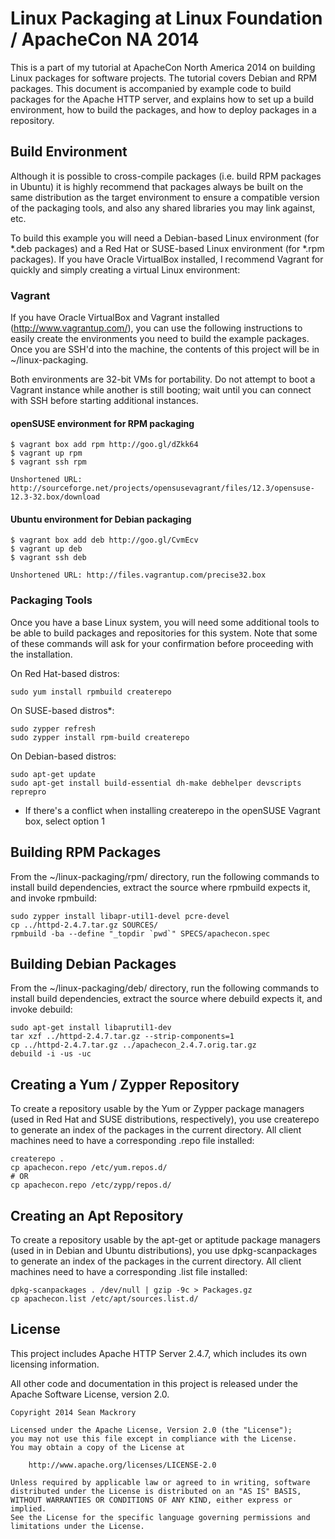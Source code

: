 # Linux Packaging at Linux Foundation / ApacheCon NA 2014

This is a part of my tutorial at ApacheCon North America 2014 on building Linux packages for software projects. The tutorial covers Debian and RPM packages. This document is accompanied by example code to build packages for the Apache HTTP server, and explains how to set up a build environment, how to build the packages, and how to deploy packages in a repository.

## Build Environment

Although it is possible to cross-compile packages (i.e. build RPM packages in Ubuntu) it is highly recommend that packages always be built on the same distribution as the target environment to ensure a compatible version of the packaging tools, and also any shared libraries you may link against, etc.

To build this example you will need a Debian-based Linux environment (for \*.deb packages) and a Red Hat or SUSE-based Linux environment (for \*.rpm packages). If you have Oracle VirtualBox installed, I recommend Vagrant for quickly and simply creating a virtual Linux environment:

### Vagrant

If you have Oracle VirtualBox and Vagrant installed (http://www.vagrantup.com/), you can use the following instructions to easily create the environments you need to build the example packages. Once you are SSH'd into the machine, the contents of this project will be in ~/linux-packaging.

Both environments are 32-bit VMs for portability. Do not attempt to boot a Vagrant instance while another is still booting; wait until you can connect with SSH before starting additional instances.

#### openSUSE environment for RPM packaging

    $ vagrant box add rpm http://goo.gl/dZkk64
    $ vagrant up rpm
    $ vagrant ssh rpm

```
Unshortened URL: http://sourceforge.net/projects/opensusevagrant/files/12.3/opensuse-12.3-32.box/download
```

#### Ubuntu environment for Debian packaging

    $ vagrant box add deb http://goo.gl/CvmEcv
    $ vagrant up deb
    $ vagrant ssh deb

```
Unshortened URL: http://files.vagrantup.com/precise32.box
```

### Packaging Tools

Once you have a base Linux system, you will need some additional tools to be able to build packages and repositories for this system. Note that some of these commands will ask for your confirmation before proceeding with the installation.

On Red Hat-based distros:

    sudo yum install rpmbuild createrepo

On SUSE-based distros*:

    sudo zypper refresh
    sudo zypper install rpm-build createrepo

On Debian-based distros:

    sudo apt-get update
    sudo apt-get install build-essential dh-make debhelper devscripts reprepro

* If there's a conflict when installing createrepo in the openSUSE Vagrant box, select option 1

## Building RPM Packages

From the ~/linux-packaging/rpm/ directory, run the following commands to install build dependencies, extract the source where rpmbuild expects it, and invoke rpmbuild:

    sudo zypper install libapr-util1-devel pcre-devel
    cp ../httpd-2.4.7.tar.gz SOURCES/
    rpmbuild -ba --define "_topdir `pwd`" SPECS/apachecon.spec

## Building Debian Packages

From the ~/linux-packaging/deb/ directory, run the following commands to install build dependencies, extract the source where debuild expects it, and invoke debuild:

    sudo apt-get install libaprutil1-dev
    tar xzf ../httpd-2.4.7.tar.gz --strip-components=1
    cp ../httpd-2.4.7.tar.gz ../apachecon_2.4.7.orig.tar.gz
    debuild -i -us -uc

## Creating a Yum / Zypper Repository

To create a repository usable by the Yum or Zypper package managers (used in Red Hat and SUSE distributions, respectively), you use createrepo to generate an index of the packages in the current directory. All client machines need to have a corresponding .repo file installed:

    createrepo .
    cp apachecon.repo /etc/yum.repos.d/
    # OR
    cp apachecon.repo /etc/zypp/repos.d/

## Creating an Apt Repository

To create a repository usable by the apt-get or aptitude package managers (used in in Debian and Ubuntu distributions), you use dpkg-scanpackages to generate an index of the packages in the current directory. All client machines need to have a corresponding .list file installed:

    dpkg-scanpackages . /dev/null | gzip -9c > Packages.gz
    cp apachecon.list /etc/apt/sources.list.d/

## License

This project includes Apache HTTP Server 2.4.7, which includes its own licensing information.

All other code and documentation in this project is released under the Apache Software License, version 2.0.

    Copyright 2014 Sean Mackrory

    Licensed under the Apache License, Version 2.0 (the "License");
    you may not use this file except in compliance with the License.
    You may obtain a copy of the License at

        http://www.apache.org/licenses/LICENSE-2.0

    Unless required by applicable law or agreed to in writing, software
    distributed under the License is distributed on an "AS IS" BASIS,
    WITHOUT WARRANTIES OR CONDITIONS OF ANY KIND, either express or implied.
    See the License for the specific language governing permissions and
    limitations under the License.
